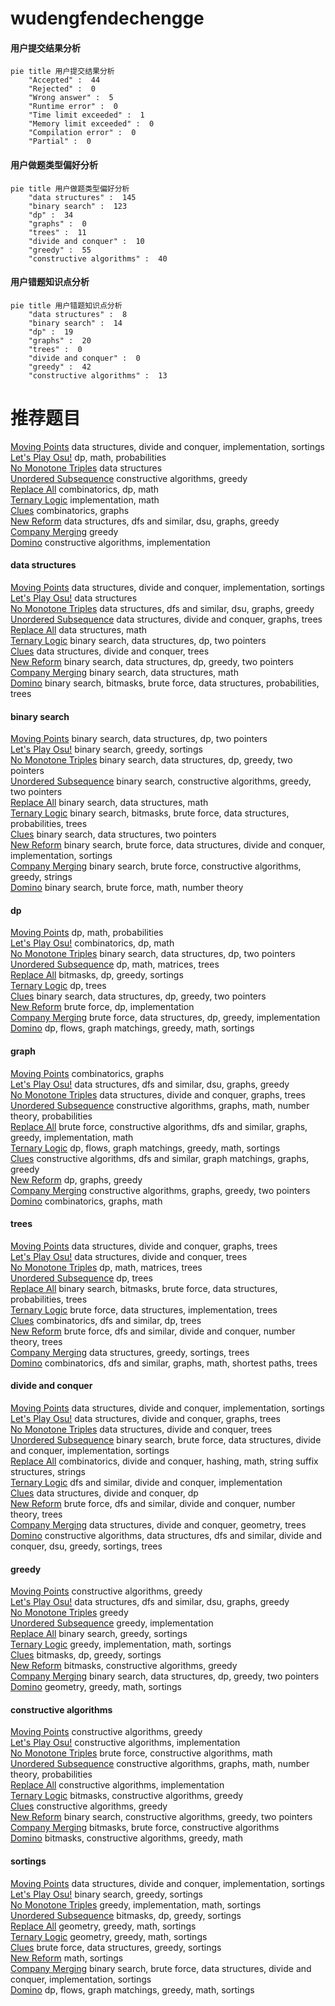 # wudengfendechengge
<!-- tabs:start -->
#### **用户提交结果分析**

```mermaid
pie title 用户提交结果分析
    "Accepted" :  44
    "Rejected" :  0
    "Wrong answer" :  5
    "Runtime error" :  0
    "Time limit exceeded" :  1
    "Memory limit exceeded" :  0
    "Compilation error" :  0
    "Partial" :  0
```
#### **用户做题类型偏好分析**

```mermaid
pie title 用户做题类型偏好分析
    "data structures" :  145
    "binary search" :  123
    "dp" :  34
    "graphs" :  0
    "trees" :  11
    "divide and conquer" :  10
    "greedy" :  55
    "constructive algorithms" :  40
```
#### **用户错题知识点分析**

```mermaid
pie title 用户错题知识点分析
    "data structures" :  8
    "binary search" :  14
    "dp" :  19
    "graphs" :  20
    "trees" :  0
    "divide and conquer" :  0
    "greedy" :  42
    "constructive algorithms" :  13
```
<!-- tabs:end -->
# 推荐题目
[Moving Points](http://codeforces.com/problemset/problem/1311/F)		data structures,
                        divide and conquer,
                        implementation,
                        sortings		  
[Let's Play Osu!](https://codeforces.com/contest/236/problem/D)		dp,
                        math,
                        probabilities		  
[No Monotone Triples](http://codeforces.com/problemset/problem/1332/G)		data structures		  
[Unordered Subsequence](http://codeforces.com/problemset/problem/27/C)		constructive algorithms,
                        greedy		  
[Replace All](http://codeforces.com/problemset/problem/794/G)		combinatorics,
                        dp,
                        math		  
[Ternary Logic](http://codeforces.com/problemset/problem/136/B)		implementation,
                        math		  
[Clues](http://codeforces.com/problemset/problem/156/D)		combinatorics,
                        graphs		  
[New Reform](http://codeforces.com/problemset/problem/659/E)		data structures,
                        dfs and similar,
                        dsu,
                        graphs,
                        greedy		  
[Company Merging](http://codeforces.com/problemset/problem/1090/A)		greedy		  
[Domino](http://codeforces.com/problemset/problem/85/A)		constructive algorithms,
                        implementation		  
<!-- tabs:start -->
#### **data structures**
[Moving Points](http://codeforces.com/problemset/problem/1311/F)		data structures,
                        divide and conquer,
                        implementation,
                        sortings		  
[Let's Play Osu!](http://codeforces.com/problemset/problem/1332/G)		data structures		  
[No Monotone Triples](http://codeforces.com/problemset/problem/659/E)		data structures,
                        dfs and similar,
                        dsu,
                        graphs,
                        greedy		  
[Unordered Subsequence](http://codeforces.com/problemset/problem/1336/F)		data structures,
                        divide and conquer,
                        graphs,
                        trees		  
[Replace All](http://codeforces.com/problemset/problem/266/E)		data structures,
                        math		  
[Ternary Logic](http://codeforces.com/problemset/problem/487/B)		binary search,
                        data structures,
                        dp,
                        two pointers		  
[Clues](http://codeforces.com/problemset/problem/379/F)		data structures,
                        divide and conquer,
                        trees		  
[New Reform](http://codeforces.com/problemset/problem/1492/C)		binary search,
                        data structures,
                        dp,
                        greedy,
                        two pointers		  
[Company Merging](http://codeforces.com/problemset/problem/1490/G)		binary search,
                        data structures,
                        math		  
[Domino](http://codeforces.com/problemset/problem/1479/D)		binary search,
                        bitmasks,
                        brute force,
                        data structures,
                        probabilities,
                        trees		  
#### **binary search**
[Moving Points](http://codeforces.com/problemset/problem/487/B)		binary search,
                        data structures,
                        dp,
                        two pointers		  
[Let's Play Osu!](https://codeforces.com/contest/480/problem/A)		binary search,
                        greedy,
                        sortings		  
[No Monotone Triples](http://codeforces.com/problemset/problem/1492/C)		binary search,
                        data structures,
                        dp,
                        greedy,
                        two pointers		  
[Unordered Subsequence](http://codeforces.com/problemset/problem/1463/D)		binary search,
                        constructive algorithms,
                        greedy,
                        two pointers		  
[Replace All](http://codeforces.com/problemset/problem/1490/G)		binary search,
                        data structures,
                        math		  
[Ternary Logic](http://codeforces.com/problemset/problem/1479/D)		binary search,
                        bitmasks,
                        brute force,
                        data structures,
                        probabilities,
                        trees		  
[Clues](http://codeforces.com/problemset/problem/1436/E)		binary search,
                        data structures,
                        two pointers		  
[New Reform](http://codeforces.com/problemset/problem/1461/D)		binary search,
                        brute force,
                        data structures,
                        divide and conquer,
                        implementation,
                        sortings		  
[Company Merging](http://codeforces.com/problemset/problem/1493/C)		binary search,
                        brute force,
                        constructive algorithms,
                        greedy,
                        strings		  
[Domino](http://codeforces.com/problemset/problem/1487/D)		binary search,
                        brute force,
                        math,
                        number theory		  
#### **dp**
[Moving Points](https://codeforces.com/contest/236/problem/D)		dp,
                        math,
                        probabilities		  
[Let's Play Osu!](http://codeforces.com/problemset/problem/794/G)		combinatorics,
                        dp,
                        math		  
[No Monotone Triples](http://codeforces.com/problemset/problem/487/B)		binary search,
                        data structures,
                        dp,
                        two pointers		  
[Unordered Subsequence](http://codeforces.com/problemset/problem/917/D)		dp,
                        math,
                        matrices,
                        trees		  
[Replace All](http://codeforces.com/problemset/problem/1316/E)		bitmasks,
                        dp,
                        greedy,
                        sortings		  
[Ternary Logic](http://codeforces.com/problemset/problem/802/K)		dp,
                        trees		  
[Clues](http://codeforces.com/problemset/problem/1492/C)		binary search,
                        data structures,
                        dp,
                        greedy,
                        two pointers		  
[New Reform](https://codeforces.com/contest/1457/problem/C)		brute force,
                        dp,
                        implementation		  
[Company Merging](http://codeforces.com/problemset/problem/1491/C)		brute force,
                        data structures,
                        dp,
                        greedy,
                        implementation		  
[Domino](http://codeforces.com/problemset/problem/1437/C)		dp,
                        flows,
                        graph matchings,
                        greedy,
                        math,
                        sortings		  
#### **graph**
[Moving Points](http://codeforces.com/problemset/problem/156/D)		combinatorics,
                        graphs		  
[Let's Play Osu!](http://codeforces.com/problemset/problem/659/E)		data structures,
                        dfs and similar,
                        dsu,
                        graphs,
                        greedy		  
[No Monotone Triples](http://codeforces.com/problemset/problem/1336/F)		data structures,
                        divide and conquer,
                        graphs,
                        trees		  
[Unordered Subsequence](http://codeforces.com/problemset/problem/1148/G)		constructive algorithms,
                        graphs,
                        math,
                        number theory,
                        probabilities		  
[Replace All](http://codeforces.com/problemset/problem/1487/C)		brute force,
                        constructive algorithms,
                        dfs and similar,
                        graphs,
                        greedy,
                        implementation,
                        math		  
[Ternary Logic](http://codeforces.com/problemset/problem/1437/C)		dp,
                        flows,
                        graph matchings,
                        greedy,
                        math,
                        sortings		  
[Clues](http://codeforces.com/problemset/problem/1470/D)		constructive algorithms,
                        dfs and similar,
                        graph matchings,
                        graphs,
                        greedy		  
[New Reform](http://codeforces.com/problemset/problem/1476/C)		dp,
                        graphs,
                        greedy		  
[Company Merging](http://codeforces.com/problemset/problem/1304/D)		constructive algorithms,
                        graphs,
                        greedy,
                        two pointers		  
[Domino](http://codeforces.com/problemset/problem/1475/C)		combinatorics,
                        graphs,
                        math		  
#### **trees**
[Moving Points](http://codeforces.com/problemset/problem/1336/F)		data structures,
                        divide and conquer,
                        graphs,
                        trees		  
[Let's Play Osu!](http://codeforces.com/problemset/problem/379/F)		data structures,
                        divide and conquer,
                        trees		  
[No Monotone Triples](http://codeforces.com/problemset/problem/917/D)		dp,
                        math,
                        matrices,
                        trees		  
[Unordered Subsequence](http://codeforces.com/problemset/problem/802/K)		dp,
                        trees		  
[Replace All](http://codeforces.com/problemset/problem/1479/D)		binary search,
                        bitmasks,
                        brute force,
                        data structures,
                        probabilities,
                        trees		  
[Ternary Logic](http://codeforces.com/problemset/problem/1511/C)		brute force,
                        data structures,
                        implementation,
                        trees		  
[Clues](http://codeforces.com/problemset/problem/1499/F)		combinatorics,
                        dfs and similar,
                        dp,
                        trees		  
[New Reform](http://codeforces.com/problemset/problem/1491/E)		brute force,
                        dfs and similar,
                        divide and conquer,
                        number theory,
                        trees		  
[Company Merging](http://codeforces.com/problemset/problem/1466/D)		data structures,
                        greedy,
                        sortings,
                        trees		  
[Domino](http://codeforces.com/problemset/problem/1495/D)		combinatorics,
                        dfs and similar,
                        graphs,
                        math,
                        shortest paths,
                        trees		  
#### **divide and conquer**
[Moving Points](http://codeforces.com/problemset/problem/1311/F)		data structures,
                        divide and conquer,
                        implementation,
                        sortings		  
[Let's Play Osu!](http://codeforces.com/problemset/problem/1336/F)		data structures,
                        divide and conquer,
                        graphs,
                        trees		  
[No Monotone Triples](http://codeforces.com/problemset/problem/379/F)		data structures,
                        divide and conquer,
                        trees		  
[Unordered Subsequence](http://codeforces.com/problemset/problem/1461/D)		binary search,
                        brute force,
                        data structures,
                        divide and conquer,
                        implementation,
                        sortings		  
[Replace All](http://codeforces.com/problemset/problem/1466/G)		combinatorics,
                        divide and conquer,
                        hashing,
                        math,
                        string suffix structures,
                        strings		  
[Ternary Logic](http://codeforces.com/problemset/problem/1490/D)		dfs and similar,
                        divide and conquer,
                        implementation		  
[Clues](https://codeforces.com/contest/1483/problem/C)		data structures,
                        divide and conquer,
                        dp		  
[New Reform](http://codeforces.com/problemset/problem/1491/E)		brute force,
                        dfs and similar,
                        divide and conquer,
                        number theory,
                        trees		  
[Company Merging](http://codeforces.com/problemset/problem/1303/G)		data structures,
                        divide and conquer,
                        geometry,
                        trees		  
[Domino](http://codeforces.com/problemset/problem/1494/D)		constructive algorithms,
                        data structures,
                        dfs and similar,
                        divide and conquer,
                        dsu,
                        greedy,
                        sortings,
                        trees		  
#### **greedy**
[Moving Points](http://codeforces.com/problemset/problem/27/C)		constructive algorithms,
                        greedy		  
[Let's Play Osu!](http://codeforces.com/problemset/problem/659/E)		data structures,
                        dfs and similar,
                        dsu,
                        graphs,
                        greedy		  
[No Monotone Triples](http://codeforces.com/problemset/problem/1090/A)		greedy		  
[Unordered Subsequence](http://codeforces.com/problemset/problem/1062/A)		greedy,
                        implementation		  
[Replace All](https://codeforces.com/contest/480/problem/A)		binary search,
                        greedy,
                        sortings		  
[Ternary Logic](https://codeforces.com/contest/1362/problem/E)		greedy,
                        implementation,
                        math,
                        sortings		  
[Clues](http://codeforces.com/problemset/problem/1316/E)		bitmasks,
                        dp,
                        greedy,
                        sortings		  
[New Reform](http://codeforces.com/problemset/problem/1463/B)		bitmasks,
                        constructive algorithms,
                        greedy		  
[Company Merging](http://codeforces.com/problemset/problem/1492/C)		binary search,
                        data structures,
                        dp,
                        greedy,
                        two pointers		  
[Domino](https://codeforces.com/contest/1496/problem/C)		geometry,
                        greedy,
                        math,
                        sortings		  
#### **constructive algorithms**
[Moving Points](http://codeforces.com/problemset/problem/27/C)		constructive algorithms,
                        greedy		  
[Let's Play Osu!](http://codeforces.com/problemset/problem/85/A)		constructive algorithms,
                        implementation		  
[No Monotone Triples](http://codeforces.com/problemset/problem/906/B)		brute force,
                        constructive algorithms,
                        math		  
[Unordered Subsequence](http://codeforces.com/problemset/problem/1148/G)		constructive algorithms,
                        graphs,
                        math,
                        number theory,
                        probabilities		  
[Replace All](http://codeforces.com/problemset/problem/711/B)		constructive algorithms,
                        implementation		  
[Ternary Logic](http://codeforces.com/problemset/problem/1463/B)		bitmasks,
                        constructive algorithms,
                        greedy		  
[Clues](http://codeforces.com/problemset/problem/1493/A)		constructive algorithms,
                        greedy		  
[New Reform](http://codeforces.com/problemset/problem/1463/D)		binary search,
                        constructive algorithms,
                        greedy,
                        two pointers		  
[Company Merging](https://codeforces.com/contest/1456/problem/B)		bitmasks,
                        brute force,
                        constructive algorithms		  
[Domino](http://codeforces.com/problemset/problem/1492/D)		bitmasks,
                        constructive algorithms,
                        greedy,
                        math		  
#### **sortings**
[Moving Points](http://codeforces.com/problemset/problem/1311/F)		data structures,
                        divide and conquer,
                        implementation,
                        sortings		  
[Let's Play Osu!](https://codeforces.com/contest/480/problem/A)		binary search,
                        greedy,
                        sortings		  
[No Monotone Triples](https://codeforces.com/contest/1362/problem/E)		greedy,
                        implementation,
                        math,
                        sortings		  
[Unordered Subsequence](http://codeforces.com/problemset/problem/1316/E)		bitmasks,
                        dp,
                        greedy,
                        sortings		  
[Replace All](https://codeforces.com/contest/1496/problem/C)		geometry,
                        greedy,
                        math,
                        sortings		  
[Ternary Logic](http://codeforces.com/problemset/problem/1495/A)		geometry,
                        greedy,
                        math,
                        sortings		  
[Clues](http://codeforces.com/problemset/problem/1497/A)		brute force,
                        data structures,
                        greedy,
                        sortings		  
[New Reform](http://codeforces.com/problemset/problem/1427/A)		math,
                        sortings		  
[Company Merging](http://codeforces.com/problemset/problem/1461/D)		binary search,
                        brute force,
                        data structures,
                        divide and conquer,
                        implementation,
                        sortings		  
[Domino](http://codeforces.com/problemset/problem/1437/C)		dp,
                        flows,
                        graph matchings,
                        greedy,
                        math,
                        sortings		  
<!-- tabs:end -->
